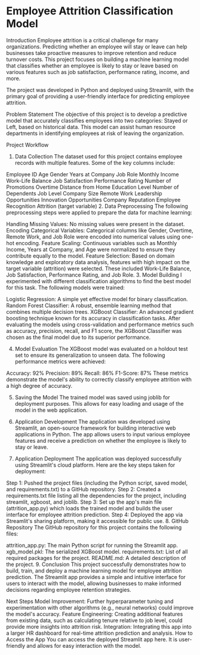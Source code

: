 # Employee Attrition Classification Model
Introduction
Employee attrition is a critical challenge for many organizations. Predicting whether an employee will stay or leave can help businesses take proactive measures to improve retention and reduce turnover costs. This project focuses on building a machine learning model that classifies whether an employee is likely to stay or leave based on various features such as job satisfaction, performance rating, income, and more.

The project was developed in Python and deployed using Streamlit, with the primary goal of providing a user-friendly interface for predicting employee attrition.

Problem Statement
The objective of this project is to develop a predictive model that accurately classifies employees into two categories: Stayed or Left, based on historical data. This model can assist human resource departments in identifying employees at risk of leaving the organization.

Project Workflow
1. Data Collection
The dataset used for this project contains employee records with multiple features. Some of the key columns include:

Employee ID
Age
Gender
Years at Company
Job Role
Monthly Income
Work-Life Balance
Job Satisfaction
Performance Rating
Number of Promotions
Overtime
Distance from Home
Education Level
Number of Dependents
Job Level
Company Size
Remote Work
Leadership Opportunities
Innovation Opportunities
Company Reputation
Employee Recognition
Attrition (target variable)
2. Data Preprocessing
The following preprocessing steps were applied to prepare the data for machine learning:

Handling Missing Values: No missing values were present in the dataset.
Encoding Categorical Variables: Categorical columns like Gender, Overtime, Remote Work, and Job Role were encoded into numerical values using one-hot encoding.
Feature Scaling: Continuous variables such as Monthly Income, Years at Company, and Age were normalized to ensure they contribute equally to the model.
Feature Selection: Based on domain knowledge and exploratory data analysis, features with high impact on the target variable (attrition) were selected. These included Work-Life Balance, Job Satisfaction, Performance Rating, and Job Role.
3. Model Building
I experimented with different classification algorithms to find the best model for this task. The following models were trained:

Logistic Regression: A simple yet effective model for binary classification.
Random Forest Classifier: A robust, ensemble learning method that combines multiple decision trees.
XGBoost Classifier: An advanced gradient boosting technique known for its accuracy in classification tasks.
After evaluating the models using cross-validation and performance metrics such as accuracy, precision, recall, and F1 score, the XGBoost Classifier was chosen as the final model due to its superior performance.

4. Model Evaluation
The XGBoost model was evaluated on a holdout test set to ensure its generalization to unseen data. The following performance metrics were achieved:

Accuracy: 92%
Precision: 89%
Recall: 86%
F1-Score: 87%
These metrics demonstrate the model's ability to correctly classify employee attrition with a high degree of accuracy.

5. Saving the Model
The trained model was saved using joblib for deployment purposes. This allows for easy loading and usage of the model in the web application.

6. Application Development
The application was developed using Streamlit, an open-source framework for building interactive web applications in Python. The app allows users to input various employee features and receive a prediction on whether the employee is likely to stay or leave.

7. Application Deployment
The application was deployed successfully using Streamlit's cloud platform. Here are the key steps taken for deployment:

Step 1: Pushed the project files (including the Python script, saved model, and requirements.txt) to a GitHub repository.
Step 2: Created a requirements.txt file listing all the dependencies for the project, including streamlit, xgboost, and joblib.
Step 3: Set up the app's main file (attrition_app.py) which loads the trained model and builds the user interface for employee attrition prediction.
Step 4: Deployed the app via Streamlit's sharing platform, making it accessible for public use.
8. GitHub Repository
The GitHub repository for this project contains the following files:

attrition_app.py: The main Python script for running the Streamlit app.
xgb_model.pkl: The serialized XGBoost model.
requirements.txt: List of all required packages for the project.
README.md: A detailed description of the project.
9. Conclusion
This project successfully demonstrates how to build, train, and deploy a machine learning model for employee attrition prediction. The Streamlit app provides a simple and intuitive interface for users to interact with the model, allowing businesses to make informed decisions regarding employee retention strategies.

Next Steps
Model Improvement: Further hyperparameter tuning and experimentation with other algorithms (e.g., neural networks) could improve the model's accuracy.
Feature Engineering: Creating additional features from existing data, such as calculating tenure relative to job level, could provide more insights into attrition risk.
Integration: Integrating this app into a larger HR dashboard for real-time attrition prediction and analysis.
How to Access the App
You can access the deployed Streamlit app here. It is user-friendly and allows for easy interaction with the model.

